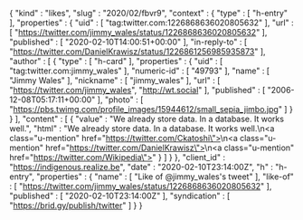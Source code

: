 {
  "kind" : "likes",
  "slug" : "2020/02/fbvr9",
  "context" : {
    "type" : [ "h-entry" ],
    "properties" : {
      "uid" : [ "tag:twitter.com:1226868636020805632" ],
      "url" : [ "https://twitter.com/jimmy_wales/status/1226868636020805632" ],
      "published" : [ "2020-02-10T14:00:51+00:00" ],
      "in-reply-to" : [ "https://twitter.com/DanielKrawisz/status/1226861256985935873" ],
      "author" : [ {
        "type" : [ "h-card" ],
        "properties" : {
          "uid" : [ "tag:twitter.com:jimmy_wales" ],
          "numeric-id" : [ "49793" ],
          "name" : [ "Jimmy Wales" ],
          "nickname" : [ "jimmy_wales" ],
          "url" : [ "https://twitter.com/jimmy_wales", "http://wt.social" ],
          "published" : [ "2006-12-08T05:17:11+00:00" ],
          "photo" : [ "https://pbs.twimg.com/profile_images/15944612/small_sepia_jimbo.jpg" ]
        }
      } ],
      "content" : [ {
        "value" : "We already store data.  In a database. It works well.",
        "html" : "We already store data.  In a database. It works well.\n<a class=\"u-mention\" href=\"https://twitter.com/Ckatoshi\"></a>\n<a class=\"u-mention\" href=\"https://twitter.com/DanielKrawisz\"></a>\n<a class=\"u-mention\" href=\"https://twitter.com/Wikipedia\"></a>"
      } ]
    }
  },
  "client_id" : "https://indigenous.realize.be",
  "date" : "2020-02-10T23:14:00Z",
  "h" : "h-entry",
  "properties" : {
    "name" : [ "Like of @jimmy_wales's tweet" ],
    "like-of" : [ "https://twitter.com/jimmy_wales/status/1226868636020805632" ],
    "published" : [ "2020-02-10T23:14:00Z" ],
    "syndication" : [ "https://brid.gy/publish/twitter" ]
  }
}
